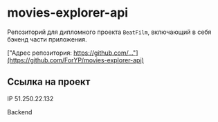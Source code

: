 # movies-explorer-api

Репозиторий для дипломного проекта  `BeatFilm`, включающий в себя бэкенд части приложения.

["Адрес репозитория: https://github.com/..."](https://github.com/ForYP/movies-explorer-api)

## Ссылка на проект

IP 51.250.22.132

Backend 
